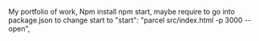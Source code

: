 My portfolio of work,
Npm install
npm start, maybe require to go into package.json to change start to "start": "parcel src/index.html -p 3000 --open",

